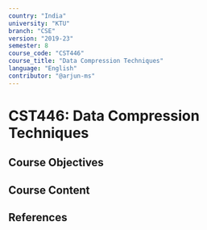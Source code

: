 ```yaml
---
country: "India"
university: "KTU"
branch: "CSE"
version: "2019-23"
semester: 8
course_code: "CST446"
course_title: "Data Compression Techniques"
language: "English"
contributor: "@arjun-ms"
---
```


# CST446: Data Compression Techniques

## Course Objectives
<!-- Add your objectives here -->

## Course Content
<!-- Add your syllabus content here -->

## References
<!-- Add reference books here -->
